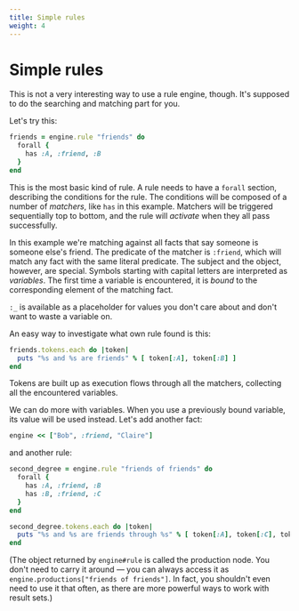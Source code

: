 ```yaml
---
title: Simple rules
weight: 4
---
```


# Simple rules

This is not a very interesting way to use a rule engine, though. It's supposed to do the searching and matching part for you.

Let's try this:

```ruby
friends = engine.rule "friends" do
  forall {
    has :A, :friend, :B
  }
end
```

This is the most basic kind of rule. A rule needs to have a `forall` section, describing the conditions for the rule. The conditions will be composed of a number of _matchers_, like `has` in this example. Matchers will be triggered sequentially top to bottom, and the rule will _activate_ when they all pass successfully.

In this example we're matching against all facts that say someone is someone else's friend. The predicate of the matcher is `:friend`, which will match any fact with the same literal predicate. The subject and the object, however, are special. Symbols starting with capital letters are interpreted as _variables_. The first time a variable is encountered, it is _bound_ to the corresponding element of the matching fact.

`:_` is available as a placeholder for values you don't care about and don't want to waste a variable on.

An easy way to investigate what own rule found is this:

```ruby
friends.tokens.each do |token|
  puts "%s and %s are friends" % [ token[:A], token[:B] ]
end
```

Tokens are built up as execution flows through all the matchers, collecting all the encountered variables.

We can do more with variables. When you use a previously bound variable, its value will be used instead. Let's add another fact:

```ruby
engine << ["Bob", :friend, "Claire"]
```

and another rule:

```ruby
second_degree = engine.rule "friends of friends" do
  forall {
    has :A, :friend, :B
    has :B, :friend, :C
  }
end

second_degree.tokens.each do |token|
  puts "%s and %s are friends through %s" % [ token[:A], token[:C], token[:B] ]
end
```

(The object returned by `engine#rule` is called the production node. You don't need to carry it around — you can always access it as `engine.productions["friends of friends"]`. In fact, you shouldn't even need to use it that often, as there are more powerful ways to work with result sets.)
